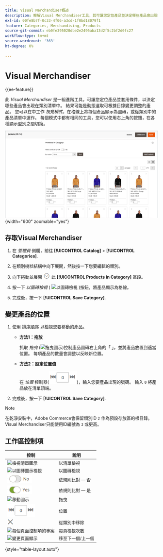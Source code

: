```yaml
---
title: Visual Merchandiser概述
description: 瞭解Visual Merchandiser工具，其可讓您定位產品並決定哪些產品會出現在類別清單中。
exl-id: 00fe8b7f-0c33-4f06-a3cd-1f0bd18079f1
feature: Categories, Merchandising, Products
source-git-commit: eb0fe395020dbe2e2496aba13d2f5c2bf2d0fc27
workflow-type: tm+mt
source-wordcount: '363'
ht-degree: 0%

---
```


# Visual Merchandiser

{{ee-feature}}

此 _Visual Merchandiser_ 是一組進階工具，可讓您定位產品並套用條件，以決定哪些產品會出現在類別清單中。 結果可能是動態選取可根據目錄變更調整的產品。 您可以在中工作 _視覺模式_，在格線上將每個產品顯示為圖磚，或從類別中的產品清單中運作。 每個模式中都有相同的工具，您可以使用右上角的按鈕，在各種顯示型別之間切換。

![圖磚檢視中的類別產品](./assets/category-products-visual-with-stock.png){width="600" zoomable="yes"}

## 存取Visual Merchandiser

1. 在 _管理員_ 側欄，前往 **[!UICONTROL Catalog]** > **[!UICONTROL Categories]**.

1. 在類別樹狀結構中向下展開，然後按一下您要編輯的類別。

1. 向下捲動並展開 ![展開選擇器](../assets/icon-display-expand.png) 此 **[!UICONTROL Products in Category]** 區段。

1. 按一下 _以圖磚檢視_ ( ![以圖磚檢視](../assets/icon-view-tiles.png) )按鈕，將產品顯示為格線。

1. 完成後，按一下 **[!UICONTROL Save Category]**.

## 變更產品的位置

1. 使用 [排序順序](../catalog/navigation-product-listings.md) 以檢視您要移動的產品。

   - **方法1：拖放**

     抓取 _拖曳_ (![拖曳圖示](../assets/icon-move.png))控制產品圖磚右上角的「 」，並將產品放置到適當位置。 每項產品的數量會調整以反映新位置。

   - **方法2：設定位置值**

     在 _位置_ 控制器(![位置欄位](../assets/control-position.png))，輸入您要產品出現的號碼。 輸入 `0` 將產品放在清單頂端。

1. 完成後，按一下 **[!UICONTROL Save Category]**.

>[!NOTE]
>
>在乾淨安裝中，Adobe Commerce會保留類別ID `2` 作為預設存放區的根目錄。 Visual Merchandiser只能使用ID編號為 `3` 或更高。

## 工作區控制項

| 控制 | 說明 |
|--- |--- |
| ![檢視清單圖示](../assets/icon-view-list.png) | 以清單檢視 |
| ![以圖磚圖示檢視](../assets/icon-view-tiles.png) | 以圖磚檢視 |
| ![依規則比對切換 — 否](../assets/toggle-no.png) | 依規則比對 — 否 |
| ![依規則比對切換 — 是](../assets/toggle-yes.png) | 依規則比對 — 是 |
| ![移動圖示](../assets/icon-move.png) | 拖曳 |
| ![位置控制器](../assets/control-position.png) | 位置 |
| ![從類別移除圖示](../assets/icon-delete-x.png) | 從類別中移除 |
| ![每個頁面控制項的專案](../assets/control-items-per-page.png) | 每頁檢視次數 |
| ![變更頁面顯示](../assets/control-page-display.png) | 移至下一個/上一個 |

{style="table-layout:auto"}
